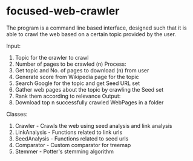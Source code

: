 # focused-web-crawler
The program is a command line based interface, designed such that it is able to crawl the web based on a certain topic provided by the user.

Input: 
1. Topic for the crawler to crawl
2. Number of pages to be crawled (n)
Process: 
1. Get topic and No. of pages to download (n) from user
2. Generate score from Wikipedia page for the topic
3. Search Google for the topic and get Seed URL set
4. Gather web pages about the topic by crawling the Seed set 
5. Rank them according to relevance
Output: 
1. Download top n successfully crawled WebPages in a folder

Classes:
1. Crawler - Crawls the web using seed analysis and link analysis
2. LinkAnalysis - Functions related to link urls
3. SeedAnalysis - Functions related to seed urls
4. Comparator - Custom comparator for treemap
5. Stemmer - Potter's stemming algorithm
